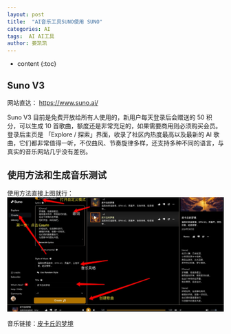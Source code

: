 ```yaml
---
layout: post
title:  "AI音乐工具SUNO使用 SUNO"
categories: AI
tags:  AI AI工具
author: 娄凯凯
---
```


* content
{:toc}

## Suno V3
网站直达： https://www.suno.ai/

Suno V3 目前是免费开放给所有人使用的，新用户每天登录后会赠送的 50 积分，可以生成 10 首歌曲，额度还是非常充足的，如果需要商用则必须购买会员。登录后主页是 「Explore / 探索」界面，收录了社区内热度最高以及最新的 AI 歌曲，它们都非常值得一听，不仅曲风、节奏旋律多样，还支持多种不同的语言，与真实的音乐网站几乎没有差别。


## 使用方法和生成音乐测试
使用方法直接上图就行：
![suno](/image/ai/suno/1711891854170.jpg)

音乐链接：[皮卡丘的梦境](https://app.suno.ai/song/36973029-628f-4c87-ba23-bc24cd9d7360)